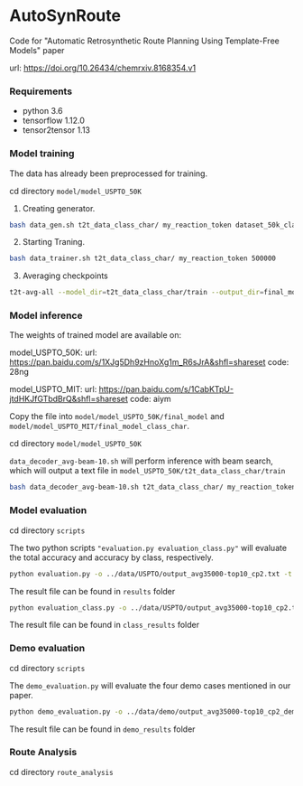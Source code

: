 # AutoSynRoute

Code for "Automatic Retrosynthetic Route Planning Using Template-Free Models" paper

url: https://doi.org/10.26434/chemrxiv.8168354.v1

### Requirements
* python 3.6
* tensorflow 1.12.0
* tensor2tensor 1.13



### Model training
The data has already been preprocessed for training.

cd directory ```model/model_USPTO_50K``` 

1. Creating generator.

```bash
bash data_gen.sh t2t_data_class_char/ my_reaction_token dataset_50k_class_char/
```

2. Starting Traning.

```bash
bash data_trainer.sh t2t_data_class_char/ my_reaction_token 500000
```

3. Averaging checkpoints

```bash
t2t-avg-all --model_dir=t2t_data_class_char/train --output_dir=final_model/output_avg35000_class_char-n10-cp --n=10
```


### Model inference
The weights of trained model are available on:

model_USPTO_50K: url: https://pan.baidu.com/s/1XJg5Dh9zHnoXg1m_R6sJrA&shfl=shareset code: 28ng

model_USPTO_MIT: url: https://pan.baidu.com/s/1CabKTpU-jtdHKJfGTbdBrQ&shfl=shareset code: aiym

Copy the file into ```model/model_USPTO_50K/final_model``` and ```model/model_USPTO_MIT/final_model_class_char```. 

cd directory ```model/model_USPTO_50K```

```data_decoder_avg-beam-10.sh``` will perform inference with beam search, which will output a text file in ```model_USPTO_50K/t2t_data_class_char/train```


```bash
bash data_decoder_avg-beam-10.sh t2t_data_class_char/ my_reaction_token dataset_50k_class_char/ test_sources output_avg35000-top10_cp2.txt 80 final_model/output_avg35000_class_char-n10-cp/model.ckpt-35000
```
### Model evaluation
cd directory ```scripts```

The two python scripts ```"evaluation.py evaluation_class.py"``` will evaluate the total accuracy and accuracy by class, respectively. 

```bash
python evaluation.py -o ../data/USPTO/output_avg35000-top10_cp2.txt -t ../data/USPTO/test_targets_50K -c 12 -n 10 -d USPTO_50K
```
The result file can be found in ```results``` folder

```bash
python evaluation_class.py -o ../data/USPTO/output_avg35000-top10_cp2.txt -t ../data/USPTO/test_targets_50K -c 12 -n 10 -d USPTO_50K
```
The result file can be found in ```class_results``` folder

### Demo evaluation
cd directory ```scripts```

The ```demo_evaluation.py``` will evaluate the four demo cases mentioned in our paper.

```bash
python demo_evaluation.py -o ../data/demo/output_avg35000-top10_cp2_demo1_rufinamide.txt -t ../data/demo/demo1_rufinamide_cano_char_targets.txt -d 1
```
The result file can be found in ```demo_results``` folder

### Route Analysis
cd directory ```route_analysis```

